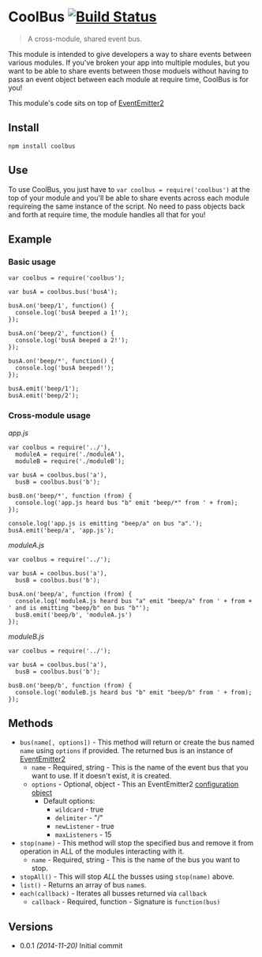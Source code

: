 # CoolBus [![Build Status](https://secure.travis-ci.org/ben-bradley/coolbus.png?branch=master)](http://travis-ci.org/ben-bradley/coolbus)

> A cross-module, shared event bus.

This module is intended to give developers a way to share events between various modules.  If you've broken your app into multiple modules, but you want to be able to share events between those moduels without having to pass an event object between each module at require time, CoolBus is for you!

This module's code sits on top of [EventEmitter2](https://github.com/asyncly/EventEmitter2)

## Install

```
npm install coolbus
```

## Use

To use CoolBus, you just have to `var coolbus = require('coolbus')` at the top of your module and you'll be able to share events across each module requireing the same instance of the script.  No need to pass objects back and forth at require time, the module handles all that for you!

## Example

### Basic usage

```
var coolbus = require('coolbus');

var busA = coolbus.bus('busA');

busA.on('beep/1', function() {
  console.log('busA beeped a 1!');
});

busA.on('beep/2', function() {
  console.log('busA beeped a 2!');
});

busA.on('beep/*', function() {
  console.log('busA beeped!');
});

busA.emit('beep/1');
busA.emit('beep/2');
```

### Cross-module usage

*app.js*

```
var coolbus = require('../'),
  moduleA = require('./moduleA'),
  moduleB = require('./moduleB');

var busA = coolbus.bus('a'),
  busB = coolbus.bus('b');

busB.on('beep/*', function (from) {
  console.log('app.js heard bus "b" emit "beep/*" from ' + from);
});

console.log('app.js is emitting "beep/a" on bus "a".');
busA.emit('beep/a', 'app.js');
```

*moduleA.js*

```
var coolbus = require('../');

var busA = coolbus.bus('a'),
  busB = coolbus.bus('b');

busA.on('beep/a', function (from) {
  console.log('moduleA.js heard bus "a" emit "beep/a" from ' + from + ' and is emitting "beep/b" on bus "b"');
  busB.emit('beep/b', 'moduleA.js')
});
```

*moduleB.js*

```
var coolbus = require('../');

var busA = coolbus.bus('a'),
  busB = coolbus.bus('b');

busB.on('beep/b', function (from) {
  console.log('moduleB.js heard bus "b" emit "beep/b" from ' + from);
});
```

## Methods

- `bus(name[, options])` - This method will return or create the bus named `name` using `options` if provided.  The returned bus is an instance of [EventEmitter2](https://github.com/asyncly/EventEmitter2)
  - `name` - Required, string - This is the name of the event bus that you want to use.  If it doesn't exist, it is created.
  - `options` - Optional, object - This an EventEmitter2 [configuration object](https://github.com/asyncly/EventEmitter2#differences-non-breaking-compatible-with-existing-eventemitter)
    - Default options:
      - `wildcard` - true
      - `delimiter` - "/"
      - `newListener` - true
      - `maxListeners` - 15
- `stop(name)` - This method will stop the specified bus and remove it from operation in ALL of the modules interacting with it.
  - `name` - Required, string - This is the name of the bus you want to stop.
- `stopAll()` - This will stop *ALL* the busses using `stop(name)` above.
- `list()` - Returns an array of bus `name`s.
- `each(callback)` - Iterates all busses returned via `callback`
  - `callback` - Required, function - Signature is `function(bus)`

## Versions

- 0.0.1 _(2014-11-20)_ Initial commit
